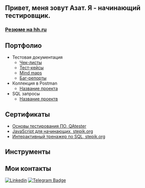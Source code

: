 ## Привет, меня зовут Азат. Я - начинающий тестировщик.

### [Резюме на hh.ru](https://hh.ru/resume/5f431d8cff09e349240039ed1f6f536a464f5a)

## Портфолио 
- Тестовая документация
  -  [Чек-листы](https://ссылочку_сюда)
  -  [Тест-кейсы](https://ссылочку_сюда)
  -  [Mind maps](https://ссылочку_сюда)
  -  [Баг-репорты](https://ссылочку_сюда)
- Коллекция в Postman 
  -  [Название проекта](https://ссылочку_сюда)
- SQL запросы 
  -  [Название проектв](https://ссылочку_сюда)

## Сертификаты

  -  [Основы тестирования ПО, QAtester](https://github.com/BayAzat/BayAzat/blob/5de5ab7b57dbc1a7a6c0d804e5104f642e4bf107/certificates/%D0%A1%D0%B5%D1%80%D1%82%D0%B8%D1%84%D0%B8%D0%BA%D0%B0%D1%82%20%D0%9E%D1%81%D0%BD%D0%BE%D0%B2%D1%8B%20%D1%82%D0%B5%D1%81%D1%82%D0%B8%D1%80%D0%BE%D0%B2%D0%B0%D0%BD%D0%B8%D1%8F%20%D0%9F%D0%9E,%20QAtester,%202022.pdf)
  -  [JavaScript для начинающих, stepik.org](https://github.com/BayAzat/BayAzat/blob/main/certificates/%D0%A1%D0%B5%D1%80%D1%82%D0%B8%D1%84%D0%B8%D0%BA%D0%B0%D1%82%20JavaScript%20%D0%B4%D0%BB%D1%8F%20%D0%BD%D0%B0%D1%87%D0%B8%D0%BD%D0%B0%D1%8E%D1%89%D0%B8%D1%85%2C%20stepik.org%202022%20.pdf)
  -  [Интерактивный тренажер по SQL, stepik.org](https://github.com/BayAzat/BayAzat/blob/5de5ab7b57dbc1a7a6c0d804e5104f642e4bf107/certificates/%D0%A1%D0%B5%D1%80%D1%82%D0%B8%D1%84%D0%B8%D0%BA%D0%B0%D1%82%20%D0%98%D0%BD%D1%82%D0%B5%D1%80%D0%B0%D0%BA%D1%82%D0%B8%D0%B2%D0%BD%D1%8B%D0%B9%20%D1%82%D1%80%D0%B5%D0%BD%D0%B0%D0%B6%D0%B5%D1%80%20%D0%BF%D0%BE%20SQL,%20stepik.org%202022.pdf)

## Инструменты

## Мои контакты

[![Linkedin](https://img.shields.io/badge/-LinkedIn-0e76a8?style=flat-square&logo=Linkedin&logoColor=white)](https://www.linkedin.com/in/azatbay/)
[![Telegram Badge](https://img.shields.io/badge/-Telegram-0088cc?style=flat-square&logo=Telegram&logoColor=white)](https://t.me/azat_bay)

